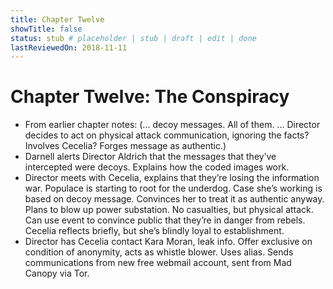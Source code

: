 ```yaml
---
title: Chapter Twelve
showTitle: false
status: stub # placeholder | stub | draft | edit | done
lastReviewedOn: 2018-11-11
---
```


# Chapter Twelve: The Conspiracy


* From earlier chapter notes: (... decoy messages. All of them. ... Director decides to act on physical attack communication, ignoring the facts? Involves Cecelia? Forges message as authentic.)
* Darnell alerts Director Aldrich that the messages that they’ve intercepted were decoys. Explains how the coded images work.
* Director meets with Cecelia, explains that they’re losing the information war. Populace is starting to root for the underdog. Case she’s working is based on decoy message. Convinces her to treat it as authentic anyway. Plans to blow up power substation. No casualties, but physical attack. Can use event to convince public that they’re in danger from rebels. Cecelia reflects briefly, but she’s blindly loyal to establishment.
* Director has Cecelia contact Kara Moran, leak info. Offer exclusive on condition of anonymity, acts as whistle blower. Uses alias. Sends communications from new free webmail account, sent from Mad Canopy via Tor.
